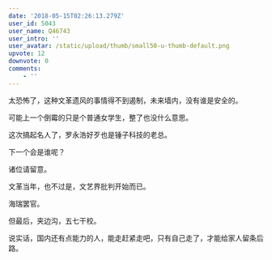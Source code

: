 ```yaml
---
date: '2018-05-15T02:26:13.279Z'
user_id: 5043
user_name: Q46743
user_intro: ''
user_avatar: /static/upload/thumb/small50-u-thumb-default.png
upvote: 12
downvote: 0
comments:
    - ''
---
```


太恐怖了，这种文革遗风的事情得不到遏制，未来墙内，没有谁是安全的。

可能上一个倒霉的只是个普通女学生，整了也没什么意思。

这次搞起名人了，罗永浩好歹也是锤子科技的老总。

下一个会是谁呢？

诸位请留意。

文革当年，也不过是，文艺界批判开始而已。

海瑞罢官。

但最后，夹边沟，五七干校。

说实话，国内还有点能力的人，能走赶紧走吧，只有自己走了，才能给家人留条后路。
